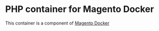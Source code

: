 # PHP container for Magento Docker
This container is a component of [Magento Docker][magento-docker]

[magento-docker]:https://github.com/damian-g/magento-docker